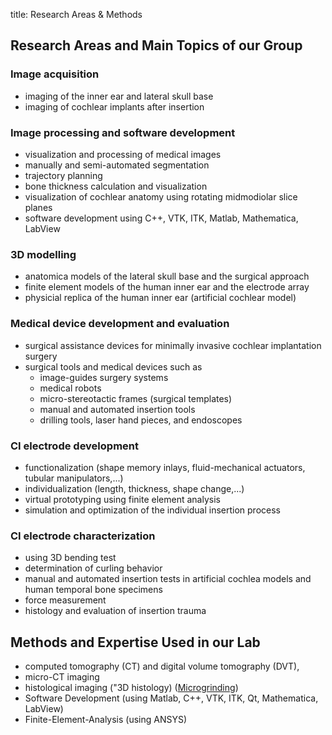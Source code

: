 title: Research Areas & Methods

## Research Areas and Main Topics of our Group

### Image acquisition

-   imaging of the inner ear and lateral skull base
-   imaging of cochlear implants after insertion

### Image processing and software development

-   visualization and processing of medical images
-   manually and semi-automated segmentation
-   trajectory planning
-   bone thickness calculation and visualization
-   visualization of cochlear anatomy using rotating midmodiolar slice planes
-   software development using C++, VTK, ITK, Matlab, Mathematica, LabView

### 3D modelling

-   anatomica models of the lateral skull base and the surgical approach
-   finite element models of the human inner ear and the electrode array
-   physicial replica of the human inner ear (artificial cochlear model)

### Medical device development and evaluation 

-   surgical assistance devices for minimally invasive cochlear implantation surgery
-   surgical tools and medical devices such as
    - image-guides surgery systems
    - medical robots
    - micro-stereotactic frames (surgical templates)
    - manual and automated insertion tools
    - drilling tools, laser hand pieces, and endoscopes

### CI electrode development

-   functionalization (shape memory inlays, fluid-mechanical actuators, tubular manipulators,...)
-   individualization (length, thickness, shape change,...)
-   virtual prototyping using finite element analysis
-   simulation and optimization of the individual insertion process

### CI electrode characterization

-   using 3D bending test
-   determination of curling behavior
-   manual and automated insertion tests in artificial cochlea models and human temporal bone specimens
-   force measurement
-   histology and evaluation of insertion trauma

## Methods and Expertise Used in our Lab

-   computed tomography (CT) and digital volume tomography (DVT), 
-   micro-CT imaging
-   histological imaging ("3D histology) ([Microgrinding](majdani/methods/microgrinding.html "Microgrinding"))
-   Software Development (using Matlab, C++, VTK, ITK, Qt, Mathematica, LabView)
-   Finite-Element-Analysis (using ANSYS)

